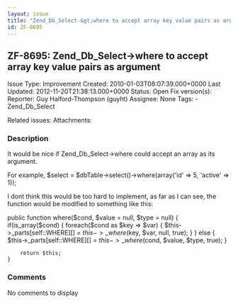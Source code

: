 ```yaml
---
layout: issue
title: "Zend_Db_Select-&gt;where to accept array key value pairs as argument"
id: ZF-8695
---
```


ZF-8695: Zend\_Db\_Select->where to accept array key value pairs as argument
----------------------------------------------------------------------------

 Issue Type: Improvement Created: 2010-01-03T08:07:39.000+0000 Last Updated: 2012-11-20T21:38:13.000+0000 Status: Open Fix version(s): 
 Reporter:  Guy Halford-Thompson (guyht)  Assignee:  None  Tags: - Zend\_Db\_Select
 
 Related issues: 
 Attachments: 
### Description

It would be nice if Zend\_Db\_Select->where could accept an array as its argument.

For example, $select = $dbTable->select()->where(array('id' => 5, 'active' => 1));

I dont think this would be too hard to implement, as far as I can see, the function would be modified to something like this:

public function where($cond, $value = null, $type = null) { if(is\_array($cond) { foreach($cond as $key => $var) { $this->\_parts[self::WHERE][] = $this->\_where($key, $var, null, true); } } else { $this->\_parts[self::WHERE][] = $this->\_where($cond, $value, $type, true); }

 
        return $this;
    }


 

 

### Comments

No comments to display